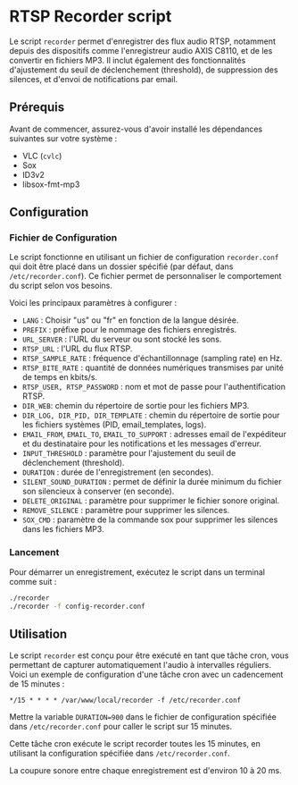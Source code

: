 # RTSP Recorder script

Le script `recorder` permet d'enregistrer des flux audio RTSP, notamment depuis des dispositifs comme l'enregistreur audio AXIS C8110, et de les convertir en fichiers MP3. Il inclut également des fonctionnalités d'ajustement du seuil de déclenchement (threshold), de suppression des silences, et d'envoi de notifications par email.

## Prérequis

Avant de commencer, assurez-vous d'avoir installé les dépendances suivantes sur votre système :

- VLC (`cvlc`)
- Sox
- ID3v2
- libsox-fmt-mp3

## Configuration

### Fichier de Configuration

Le script fonctionne en utilisant un fichier de configuration `recorder.conf` qui doit être placé dans un dossier spécifié (par défaut, dans `/etc/recorder.conf`). Ce fichier permet de personnaliser le comportement du script selon vos besoins.

Voici les principaux paramètres à configurer :

- `LANG` : Choisir "us" ou "fr" en fonction de la langue désirée.
- `PREFIX` : préfixe pour le nommage des fichiers enregistrés.
- `URL_SERVER` : l'URL du serveur ou sont stocké les sons.
- `RTSP_URL` : l'URL du flux RTSP.
- `RTSP_SAMPLE_RATE` : fréquence d'échantillonnage (sampling rate) en Hz.
- `RTSP_BITE_RATE` : quantité de données numériques transmises par unité de temps en kbits/s.
- `RTSP_USER, RTSP_PASSWORD` : nom et mot de passe pour l'authentification RTSP.
- `DIR_WEB`: chemin du répertoire de sortie pour les fichiers MP3.
- `DIR_LOG, DIR_PID, DIR_TEMPLATE` : chemin du répertoire de sortie pour les fichiers systèmes (PID, email_templates, logs).
- `EMAIL_FROM`, `EMAIL_TO`, `EMAIL_TO_SUPPORT` : adresses email de l'expéditeur et du destinataire pour les notifications et les messages d'erreur.
- `INPUT_THRESHOLD` : paramètre pour l'ajustement du seuil de déclenchement (threshold).
- `DURATION` : durée de l'enregistrement (en secondes).
- `SILENT_SOUND_DURATION` : permet de définir la durée minimum du fichier son silencieux à conserver (en seconde).
- `DELETE_ORIGINAL` : paramètre pour supprimer le fichier sonore original.
- `REMOVE_SILENCE` : paramètre pour supprimer les silences.
- `SOX_CMD` : paramètre de la commande sox pour supprimer les silences dans les fichiers MP3.

### Lancement

Pour démarrer un enregistrement, exécutez le script dans un terminal comme suit :

```bash
./recorder
./recorder -f config-recorder.conf
```

## Utilisation

Le script `recorder` est conçu pour être exécuté en tant que tâche cron, vous permettant de capturer automatiquement l'audio à intervalles réguliers. Voici un exemple de configuration d'une tâche cron avec un cadencement de 15 minutes :

```cron
*/15 * * * * /var/www/local/recorder -f /etc/recorder.conf
```

Mettre la variable `DURATION=900` dans le fichier de configuration spécifiée dans `/etc/recorder.conf` pour caller le script sur 15 minutes.

Cette tâche cron exécute le script recorder toutes les 15 minutes, en utilisant la configuration spécifiée dans `/etc/recorder.conf`.

La coupure sonore entre chaque enregistrement est d'environ 10 à 20 ms.

